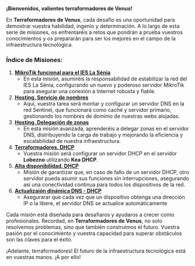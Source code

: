 **¡Bienvenidos, valientes terraformadores de Venus!**

En **Terraformadores de Venus**, cada desafío es una oportunidad para demostrar vuestra habilidad, ingenio y determinación. A lo largo de esta serie de misiones, os enfrentaréis a retos que pondrán a prueba vuestros conocimientos y os prepararán para ser los mejores en el campo de la infraestructura tecnológica.

### Índice de Misiones:

1. **[MikroTik funcional para el IES La Sénia](./R1/r1.md)**
   - En esta misión, asumiréis la responsabilidad de estabilizar la red del IES La Sénia, configurando un nuevo y poderoso servidor MikroTik para asegurar una conexión a Internet robusta y fiable.
2. **[Hosting. Servicio de nombres](./R2/r2.md)**
   - Aquí, vuestra tarea será montar y configurar un servidor DNS en la red Sentinel, que funcionará como caché y servidor primario, gestionando los nombres de dominio de nuestras webs alojadas.
3. **[Hosting. Delegación de zonas](./R3/r3.md)**
   - En esta misión avanzada, aprenderéis a delegar zonas en el servidor DNS, distribuyendo la carga de trabajo y mejorando la eficiencia y escalabilidad de nuestra infraestructura.
4. **[Terraformadores. DHCP](./R4/r4.md)**
   - Vuestra misión será configurar un servidor DHCP en el servidor **Lobezno** utilizando **Kea DHCP**. 
5. **[Alta disponibilidad. DHCP](./R5/r5.md)**
   - Misión de garantizar que, en caso de fallo de un servidor DHCP, otro servidor pueda asumir sus funciones sin interrupciones, asegurando así una conectividad continua para todos los dispositivos de la red.
6. **[Actualizaión dinámica DNS - DHCP](./R6/r6.md)**
   - Asegurarar que cada vez que un dispositivo obtenga una dirección IP o la libere, el servidor DNS se actualice automáticamente

Cada misión está diseñada para desafiaros y ayudaros a crecer como profesionales. Recordad, en **Terraformadores de Venus**, no solo resolvemos problemas, sino que también construimos el futuro. Vuestra pasión por el conocimiento y vuestra capacidad para superar obstáculos son las claves para el éxito.

¡Adelante, terraformadores! El futuro de la infraestructura tecnológica está en vuestras manos. ¡A por ello!
